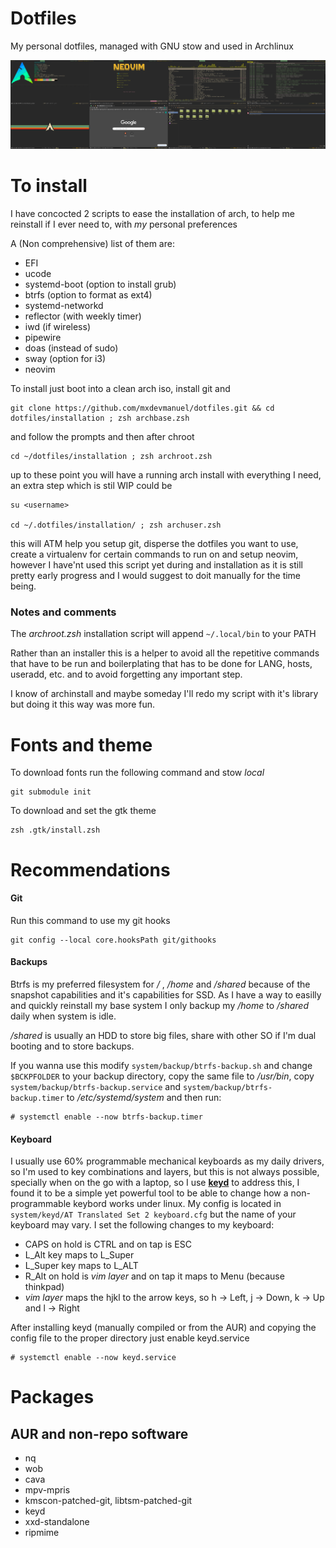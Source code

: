 
# Dotfiles

My personal dotfiles, managed with GNU stow and used in Archlinux

![Sway screenshot](screenshots/sway.jpg)

# To install

I have concocted 2 scripts to ease the installation of arch, to help me reinstall if I ever need to, with _my_ personal preferences

A (Non comprehensive) list of them are:

- EFI
- ucode
- systemd-boot (option to install grub)
- btrfs (option to format as ext4)
- systemd-networkd
- reflector (with weekly timer)
- iwd (if wireless)
- pipewire
- doas (instead of sudo)
- sway (option for i3)
- neovim

To install just boot into a clean arch iso, install git and
	
	git clone https://github.com/mxdevmanuel/dotfiles.git && cd dotfiles/installation ; zsh archbase.zsh

and follow the prompts and then after chroot 

	cd ~/dotfiles/installation ; zsh archroot.zsh

up to these point you will have a running arch install with everything I need, an extra step which is stil WIP could be

	su <username>

	cd ~/.dotfiles/installation/ ; zsh archuser.zsh

this will ATM help you setup git, disperse the dotfiles you want to use, create a virtualenv for certain commands to run on and setup neovim, however I have'nt used this script yet during and installation as it is still pretty early progress and I would suggest to doit manually for the time being.

### Notes and comments

The _archroot.zsh_ installation script will append `~/.local/bin` to  your PATH 

Rather than an installer this is a helper to avoid all the repetitive commands that have to be run and boilerplating that has to be done for LANG, hosts, useradd, etc. and to avoid forgetting any important step.

I know of archinstall and maybe someday I'll redo my script with it's library but doing it this way was more fun.

# Fonts and theme

To download fonts run the following command and stow _local_
        
	git submodule init

To download and set the gtk theme

	zsh .gtk/install.zsh

# Recommendations

#### Git

Run this command to use my git hooks

	git config --local core.hooksPath git/githooks

#### Backups

Btrfs is my preferred filesystem for _/_ , _/home_ and _/shared_ because of the snapshot capabilities and it's capabilities for SSD. As I have a way to easilly and quickly reinstall my base system I only backup my _/home_ to _/shared_ daily when system is idle.

_/shared_ is usually an HDD to store big files, share with other SO if I'm dual booting and to store backups.

If you wanna use this modify `system/backup/btrfs-backup.sh` and change `$BCKPFOLDER` to your backup directory, copy the same file to _/usr/bin_, copy `system/backup/btrfs-backup.service` and `system/backup/btrfs-backup.timer` to _/etc/systemd/system_ and then run:

	# systemctl enable --now btrfs-backup.timer

#### Keyboard

I usually use 60% programmable mechanical keyboards as my daily drivers, so I'm used to key combinations and layers, but this is not always possible, specially when on the go with a laptop, so I use [**keyd**](https://github.com/rvaiya/keyd) to address this, I found it to be a simple yet powerful tool to be able to change how a non-programmable keybord works under linux. My config is located in `system/keyd/AT Translated Set 2 keyboard.cfg` but the name of your keyboard may vary. I set the following changes to my keyboard:

- CAPS on hold is CTRL and on tap is ESC
- L_Alt key maps to L_Super
- L_Super key maps to L_ALT
- R_Alt on hold is _vim layer_ and on tap it maps to Menu (because thinkpad)
- _vim layer_ maps the hjkl to the arrow keys, so h -> Left, j -> Down, k -> Up and l -> Right

After installing keyd (manually compiled or from the AUR) and copying the config file to the proper directory just enable keyd.service

	# systemctl enable --now keyd.service

# Packages

## AUR and non-repo software
- nq
- wob
- cava
- mpv-mpris
- kmscon-patched-git, libtsm-patched-git
- keyd
- xxd-standalone
- ripmime
